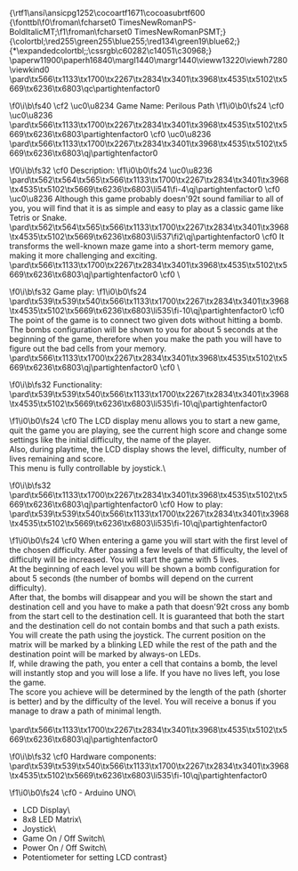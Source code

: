{\rtf1\ansi\ansicpg1252\cocoartf1671\cocoasubrtf600
{\fonttbl\f0\froman\fcharset0 TimesNewRomanPS-BoldItalicMT;\f1\froman\fcharset0 TimesNewRomanPSMT;}
{\colortbl;\red255\green255\blue255;\red134\green19\blue62;}
{\*\expandedcolortbl;;\cssrgb\c60282\c14051\c30968;}
\paperw11900\paperh16840\margl1440\margr1440\vieww13220\viewh7280\viewkind0
\pard\tx566\tx1133\tx1700\tx2267\tx2834\tx3401\tx3968\tx4535\tx5102\tx5669\tx6236\tx6803\qc\partightenfactor0

\f0\i\b\fs40 \cf2 \uc0\u8234 Game Name: Perilous Path
\f1\i0\b0\fs24 \cf0 \uc0\u8236 \
\pard\tx566\tx1133\tx1700\tx2267\tx2834\tx3401\tx3968\tx4535\tx5102\tx5669\tx6236\tx6803\partightenfactor0
\cf0 \uc0\u8236 \
\pard\tx566\tx1133\tx1700\tx2267\tx2834\tx3401\tx3968\tx4535\tx5102\tx5669\tx6236\tx6803\qj\partightenfactor0

\f0\i\b\fs32 \cf0 Description:
\f1\i0\b0\fs24 \uc0\u8236 \
\pard\tx562\tx564\tx565\tx566\tx1133\tx1700\tx2267\tx2834\tx3401\tx3968\tx4535\tx5102\tx5669\tx6236\tx6803\li541\fi-4\qj\partightenfactor0
\cf0 \uc0\u8236 Although this game probably doesn\'92t sound familiar to all of you, you will find that it is as simple and easy to play as a classic game like Tetris or Snake.\
\pard\tx562\tx564\tx565\tx566\tx1133\tx1700\tx2267\tx2834\tx3401\tx3968\tx4535\tx5102\tx5669\tx6236\tx6803\li537\fi2\qj\partightenfactor0
\cf0 It transforms the well-known maze game into a short-term memory game, making it more challenging and exciting.\
\pard\tx566\tx1133\tx1700\tx2267\tx2834\tx3401\tx3968\tx4535\tx5102\tx5669\tx6236\tx6803\qj\partightenfactor0
\cf0 \

\f0\i\b\fs32 Game play: 
\f1\i0\b0\fs24 \
\pard\tx539\tx539\tx540\tx566\tx1133\tx1700\tx2267\tx2834\tx3401\tx3968\tx4535\tx5102\tx5669\tx6236\tx6803\li535\fi-10\qj\partightenfactor0
\cf0 The point of the game is to connect two given dots without hitting a bomb. The bombs configuration will be shown to you for about 5 seconds at the beginning of the game, therefore when you make the path you will have to figure out the bad cells from your memory.\
\pard\tx566\tx1133\tx1700\tx2267\tx2834\tx3401\tx3968\tx4535\tx5102\tx5669\tx6236\tx6803\qj\partightenfactor0
\cf0 \

\f0\i\b\fs32 Functionality:\
\pard\tx539\tx539\tx540\tx566\tx1133\tx1700\tx2267\tx2834\tx3401\tx3968\tx4535\tx5102\tx5669\tx6236\tx6803\li535\fi-10\qj\partightenfactor0

\f1\i0\b0\fs24 \cf0 The LCD display menu allows you to start a new game, quit the game you are playing, see the current high score and change some settings like the initial difficulty, the name of the player.\
Also, during playtime, the LCD display shows the level, difficulty, number of lives remaining and score.\
This menu is fully controllable by joystick.\

\f0\i\b\fs32 \
\pard\tx566\tx1133\tx1700\tx2267\tx2834\tx3401\tx3968\tx4535\tx5102\tx5669\tx6236\tx6803\qj\partightenfactor0
\cf0 How to play:\
\pard\tx539\tx539\tx540\tx566\tx1133\tx1700\tx2267\tx2834\tx3401\tx3968\tx4535\tx5102\tx5669\tx6236\tx6803\li535\fi-10\qj\partightenfactor0

\f1\i0\b0\fs24 \cf0 When entering a game you will start with the first level of the chosen difficulty.  After passing a few levels of that difficulty, the level of difficulty will be increased. You will start the game with 5 lives.\
At the beginning of each level you will be shown a bomb configuration for about 5 seconds (the number of bombs will depend on the current difficulty).\
After that, the bombs will disappear and you will be shown the start and destination cell and you have to make a path that doesn\'92t cross any bomb from the start cell to the destination cell. It is guaranteed that both the start and the destination cell do not contain bombs and that such a path exists.\
You will create the path using the joystick. The current position on the matrix will be marked by a blinking LED while the rest of the path and the destination point will be marked by always-on LEDs.\
If, while drawing the path, you enter a cell that contains a bomb, the level will instantly stop and you will lose a life. If you have no lives left, you lose the game.\
The score you achieve will be determined by the length of the path (shorter is better) and by the difficulty of the level. You will receive a bonus if you manage to draw a path of minimal length.\
\
\pard\tx566\tx1133\tx1700\tx2267\tx2834\tx3401\tx3968\tx4535\tx5102\tx5669\tx6236\tx6803\qj\partightenfactor0

\f0\i\b\fs32 \cf0 Hardware components:\
\pard\tx539\tx539\tx540\tx566\tx1133\tx1700\tx2267\tx2834\tx3401\tx3968\tx4535\tx5102\tx5669\tx6236\tx6803\li535\fi-10\qj\partightenfactor0

\f1\i0\b0\fs24 \cf0 - Arduino UNO\
- LCD Display\
- 8x8 LED Matrix\
- Joystick\
- Game On / Off Switch\
- Power On / Off Switch\
- Potentiometer for setting LCD contrast}